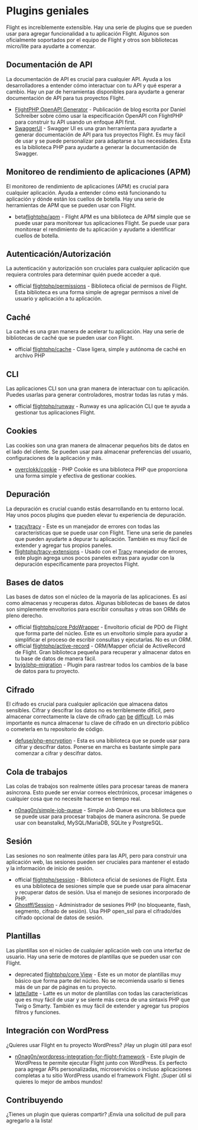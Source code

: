 # Plugins geniales

Flight es increíblemente extensible. Hay una serie de plugins que se pueden usar para agregar funcionalidad a tu aplicación Flight. Algunos son oficialmente soportados por el equipo de Flight y otros son bibliotecas micro/lite para ayudarte a comenzar.

## Documentación de API

La documentación de API es crucial para cualquier API. Ayuda a los desarrolladores a entender cómo interactuar con tu API y qué esperar a cambio. Hay un par de herramientas disponibles para ayudarte a generar documentación de API para tus proyectos Flight.

- [FlightPHP OpenAPI Generator](https://dev.to/danielsc/define-generate-and-implement-an-api-first-approach-with-openapi-generator-and-flightphp-1fb3) - Publicación de blog escrita por Daniel Schreiber sobre cómo usar la especificación OpenAPI con FlightPHP para construir tu API usando un enfoque API first.
- [SwaggerUI](https://github.com/zircote/swagger-php) - Swagger UI es una gran herramienta para ayudarte a generar documentación de API para tus proyectos Flight. Es muy fácil de usar y se puede personalizar para adaptarse a tus necesidades. Esta es la biblioteca PHP para ayudarte a generar la documentación de Swagger.

## Monitoreo de rendimiento de aplicaciones (APM)

El monitoreo de rendimiento de aplicaciones (APM) es crucial para cualquier aplicación. Ayuda a entender cómo está funcionando tu aplicación y dónde están los cuellos de botella. Hay una serie de herramientas de APM que se pueden usar con Flight.
- <span class="badge bg-info">beta</span>[flightphp/apm](/awesome-plugins/apm) - Flight APM es una biblioteca de APM simple que se puede usar para monitorear tus aplicaciones Flight. Se puede usar para monitorear el rendimiento de tu aplicación y ayudarte a identificar cuellos de botella.

## Autenticación/Autorización

La autenticación y autorización son cruciales para cualquier aplicación que requiera controles para determinar quién puede acceder a qué.

- <span class="badge bg-primary">official</span> [flightphp/permissions](/awesome-plugins/permissions) - Biblioteca oficial de permisos de Flight. Esta biblioteca es una forma simple de agregar permisos a nivel de usuario y aplicación a tu aplicación.

## Caché

La caché es una gran manera de acelerar tu aplicación. Hay una serie de bibliotecas de caché que se pueden usar con Flight.

- <span class="badge bg-primary">official</span> [flightphp/cache](/awesome-plugins/php-file-cache) - Clase ligera, simple y autónoma de caché en archivo PHP

## CLI

Las aplicaciones CLI son una gran manera de interactuar con tu aplicación. Puedes usarlas para generar controladores, mostrar todas las rutas y más.

- <span class="badge bg-primary">official</span> [flightphp/runway](/awesome-plugins/runway) - Runway es una aplicación CLI que te ayuda a gestionar tus aplicaciones Flight.

## Cookies

Las cookies son una gran manera de almacenar pequeños bits de datos en el lado del cliente. Se pueden usar para almacenar preferencias del usuario, configuraciones de la aplicación y más.

- [overclokk/cookie](/awesome-plugins/php-cookie) - PHP Cookie es una biblioteca PHP que proporciona una forma simple y efectiva de gestionar cookies.

## Depuración

La depuración es crucial cuando estás desarrollando en tu entorno local. Hay unos pocos plugins que pueden elevar tu experiencia de depuración.

- [tracy/tracy](/awesome-plugins/tracy) - Este es un manejador de errores con todas las características que se puede usar con Flight. Tiene una serie de paneles que pueden ayudarte a depurar tu aplicación. También es muy fácil de extender y agregar tus propios paneles.
- [flightphp/tracy-extensions](/awesome-plugins/tracy-extensions) - Usado con el [Tracy](/awesome-plugins/tracy) manejador de errores, este plugin agrega unos pocos paneles extras para ayudar con la depuración específicamente para proyectos Flight.

## Bases de datos

Las bases de datos son el núcleo de la mayoría de las aplicaciones. Es así como almacenas y recuperas datos. Algunas bibliotecas de bases de datos son simplemente envoltorios para escribir consultas y otras son ORMs de pleno derecho.

- <span class="badge bg-primary">official</span> [flightphp/core PdoWrapper](/awesome-plugins/pdo-wrapper) - Envoltorio oficial de PDO de Flight que forma parte del núcleo. Este es un envoltorio simple para ayudar a simplificar el proceso de escribir consultas y ejecutarlas. No es un ORM.
- <span class="badge bg-primary">official</span> [flightphp/active-record](/awesome-plugins/active-record) - ORM/Mapper oficial de ActiveRecord de Flight. Gran biblioteca pequeña para recuperar y almacenar datos en tu base de datos de manera fácil.
- [byjg/php-migration](/awesome-plugins/migrations) - Plugin para rastrear todos los cambios de la base de datos para tu proyecto.

## Cifrado

El cifrado es crucial para cualquier aplicación que almacena datos sensibles. Cifrar y descifrar los datos no es terriblemente difícil, pero almacenar correctamente la clave de cifrado [can](https://stackoverflow.com/questions/6767839/where-should-i-store-an-encryption-key-for-php#:~:text=Write%20a%20php%20config%20file%20and%20store%20it,folder%20is%20not%20accessible%20to%20the%20end%20user.) [be](https://www.reddit.com/r/PHP/comments/luqsn/the_encryption_key_where_do_you_store_it/) [difficult](https://security.stackexchange.com/questions/48047/location-to-store-an-encryption-key). Lo más importante es nunca almacenar tu clave de cifrado en un directorio público o cometerla en tu repositorio de código.

- [defuse/php-encryption](/awesome-plugins/php-encryption) - Esta es una biblioteca que se puede usar para cifrar y descifrar datos. Ponerse en marcha es bastante simple para comenzar a cifrar y descifrar datos.

## Cola de trabajos

Las colas de trabajos son realmente útiles para procesar tareas de manera asíncrona. Esto puede ser enviar correos electrónicos, procesar imágenes o cualquier cosa que no necesite hacerse en tiempo real.

- [n0nag0n/simple-job-queue](/awesome-plugins/simple-job-queue) - Simple Job Queue es una biblioteca que se puede usar para procesar trabajos de manera asíncrona. Se puede usar con beanstalkd, MySQL/MariaDB, SQLite y PostgreSQL.

## Sesión

Las sesiones no son realmente útiles para las API, pero para construir una aplicación web, las sesiones pueden ser cruciales para mantener el estado y la información de inicio de sesión.

- <span class="badge bg-primary">official</span> [flightphp/session](/awesome-plugins/session) - Biblioteca oficial de sesiones de Flight. Esta es una biblioteca de sesiones simple que se puede usar para almacenar y recuperar datos de sesión. Usa el manejo de sesiones incorporado de PHP.
- [Ghostff/Session](/awesome-plugins/ghost-session) - Administrador de sesiones PHP (no bloqueante, flash, segmento, cifrado de sesión). Usa PHP open_ssl para el cifrado/des cifrado opcional de datos de sesión.

## Plantillas

Las plantillas son el núcleo de cualquier aplicación web con una interfaz de usuario. Hay una serie de motores de plantillas que se pueden usar con Flight.

- <span class="badge bg-warning">deprecated</span> [flightphp/core View](/learn#views) - Este es un motor de plantillas muy básico que forma parte del núcleo. No se recomienda usarlo si tienes más de un par de páginas en tu proyecto.
- [latte/latte](/awesome-plugins/latte) - Latte es un motor de plantillas con todas las características que es muy fácil de usar y se siente más cerca de una sintaxis PHP que Twig o Smarty. También es muy fácil de extender y agregar tus propios filtros y funciones.

## Integración con WordPress

¿Quieres usar Flight en tu proyecto WordPress? ¡Hay un plugin útil para eso!

- [n0nag0n/wordpress-integration-for-flight-framework](/awesome-plugins/n0nag0n_wordpress) - Este plugin de WordPress te permite ejecutar Flight junto con WordPress. Es perfecto para agregar APIs personalizadas, microservicios o incluso aplicaciones completas a tu sitio WordPress usando el framework Flight. ¡Super útil si quieres lo mejor de ambos mundos!

## Contribuyendo

¿Tienes un plugin que quieras compartir? ¡Envía una solicitud de pull para agregarlo a la lista!